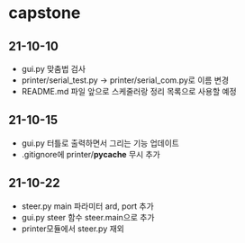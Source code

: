# capstone

## 21-10-10 

- gui.py 맞춤법 검사
- printer/serial_test.py -> printer/serial_com.py로 이름 변경 
- README.md 파일 앞으로 스케줄러랑 정리 목록으로 사용할 예정

## 21-10-15

- gui.py 터틀로 출력하면서 그리는 기능 업데이트
- .gitignore에 printer/__pycache__ 무시 추가

## 21-10-22

- steer.py main 파라미터 ard, port 추가
- gui.py steer 함수 steer.main으로 추가
- printer모듈에서 steer.py 재외